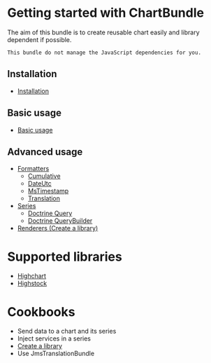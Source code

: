 Getting started with ChartBundle
================================

The aim of this bundle is to create reusable chart easily and library dependent if possible.

```
This bundle do not manage the JavaScript dependencies for you.
```

## Installation

- [Installation](installation.md)

## Basic usage

- [Basic usage](usage.md)

## Advanced usage

- [Formatters](formatters/index.md)
    - [Cumulative](formatters/index.md#cumulative)
    - [DateUtc](formatters/index.md#dateutc)
    - [MsTimestamp](formatters/index.md#mstimestamp)
    - [Translation](formatters/index.md#translation)
- [Series](series/index.md)
    - [Doctrine Query](series/doctrine_query.md)
    - [Doctrine QueryBuilder](series/doctrine_query_builder.md)
- [Renderers (Create a library)](library/create_a_library.md)

Supported libraries
===================

- [Highchart](library/highchart.md)
- [Highstock](library/highstock.md)

Cookbooks
=========

- Send data to a chart and its series
- Inject services in a series
- [Create a library](library/create_a_library.md)
- Use JmsTranslationBundle